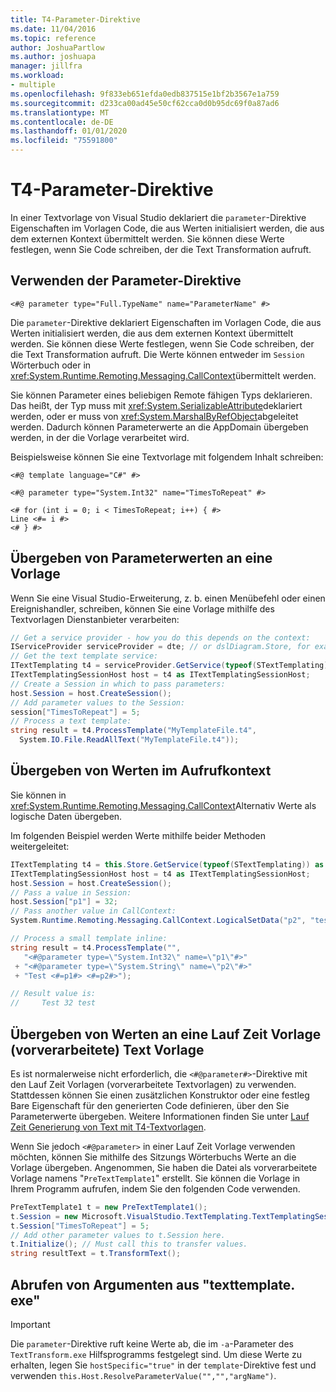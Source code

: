```yaml
---
title: T4-Parameter-Direktive
ms.date: 11/04/2016
ms.topic: reference
author: JoshuaPartlow
ms.author: joshuapa
manager: jillfra
ms.workload:
- multiple
ms.openlocfilehash: 9f833eb651efda0edb837515e1bf2b3567e1a759
ms.sourcegitcommit: d233ca00ad45e50cf62cca0d0b95dc69f0a87ad6
ms.translationtype: MT
ms.contentlocale: de-DE
ms.lasthandoff: 01/01/2020
ms.locfileid: "75591800"
---
```

# <a name="t4-parameter-directive"></a>T4-Parameter-Direktive

In einer Textvorlage von Visual Studio deklariert die `parameter`-Direktive Eigenschaften im Vorlagen Code, die aus Werten initialisiert werden, die aus dem externen Kontext übermittelt werden. Sie können diese Werte festlegen, wenn Sie Code schreiben, der die Text Transformation aufruft.

## <a name="using-the-parameter-directive"></a>Verwenden der Parameter-Direktive

```
<#@ parameter type="Full.TypeName" name="ParameterName" #>
```

 Die `parameter`-Direktive deklariert Eigenschaften im Vorlagen Code, die aus Werten initialisiert werden, die aus dem externen Kontext übermittelt werden. Sie können diese Werte festlegen, wenn Sie Code schreiben, der die Text Transformation aufruft. Die Werte können entweder im `Session` Wörterbuch oder in <xref:System.Runtime.Remoting.Messaging.CallContext>übermittelt werden.

 Sie können Parameter eines beliebigen Remote fähigen Typs deklarieren. Das heißt, der Typ muss mit <xref:System.SerializableAttribute>deklariert werden, oder er muss von <xref:System.MarshalByRefObject>abgeleitet werden. Dadurch können Parameterwerte an die AppDomain übergeben werden, in der die Vorlage verarbeitet wird.

 Beispielsweise können Sie eine Textvorlage mit folgendem Inhalt schreiben:

```
<#@ template language="C#" #>

<#@ parameter type="System.Int32" name="TimesToRepeat" #>

<# for (int i = 0; i < TimesToRepeat; i++) { #>
Line <#= i #>
<# } #>
```

## <a name="passing-parameter-values-to-a-template"></a>Übergeben von Parameterwerten an eine Vorlage
 Wenn Sie eine Visual Studio-Erweiterung, z. b. einen Menübefehl oder einen Ereignishandler, schreiben, können Sie eine Vorlage mithilfe des Textvorlagen Dienstanbieter verarbeiten:

```csharp
// Get a service provider - how you do this depends on the context:
IServiceProvider serviceProvider = dte; // or dslDiagram.Store, for example
// Get the text template service:
ITextTemplating t4 = serviceProvider.GetService(typeof(STextTemplating)) as ITextTemplating;
ITextTemplatingSessionHost host = t4 as ITextTemplatingSessionHost;
// Create a Session in which to pass parameters:
host.Session = host.CreateSession();
// Add parameter values to the Session:
session["TimesToRepeat"] = 5;
// Process a text template:
string result = t4.ProcessTemplate("MyTemplateFile.t4",
  System.IO.File.ReadAllText("MyTemplateFile.t4"));
```

## <a name="passing-values-in-the-call-context"></a>Übergeben von Werten im Aufrufkontext
 Sie können in <xref:System.Runtime.Remoting.Messaging.CallContext>Alternativ Werte als logische Daten übergeben.

 Im folgenden Beispiel werden Werte mithilfe beider Methoden weitergeleitet:

```csharp
ITextTemplating t4 = this.Store.GetService(typeof(STextTemplating)) as ITextTemplating;
ITextTemplatingSessionHost host = t4 as ITextTemplatingSessionHost;
host.Session = host.CreateSession();
// Pass a value in Session:
host.Session["p1"] = 32;
// Pass another value in CallContext:
System.Runtime.Remoting.Messaging.CallContext.LogicalSetData("p2", "test");

// Process a small template inline:
string result = t4.ProcessTemplate("",
   "<#@parameter type=\"System.Int32\" name=\"p1\"#>"
 + "<#@parameter type=\"System.String\" name=\"p2\"#>"
 + "Test <#=p1#> <#=p2#>");

// Result value is:
//     Test 32 test
```

## <a name="passing-values-to-a-run-time-preprocessed-text-template"></a>Übergeben von Werten an eine Lauf Zeit Vorlage (vorverarbeitete) Text Vorlage
 Es ist normalerweise nicht erforderlich, die `<#@parameter#>`-Direktive mit den Lauf Zeit Vorlagen (vorverarbeitete Textvorlagen) zu verwenden. Stattdessen können Sie einen zusätzlichen Konstruktor oder eine festleg Bare Eigenschaft für den generierten Code definieren, über den Sie Parameterwerte übergeben. Weitere Informationen finden Sie unter [Lauf Zeit Generierung von Text mit T4-Textvorlagen](../modeling/run-time-text-generation-with-t4-text-templates.md).

 Wenn Sie jedoch `<#@parameter>` in einer Lauf Zeit Vorlage verwenden möchten, können Sie mithilfe des Sitzungs Wörterbuchs Werte an die Vorlage übergeben. Angenommen, Sie haben die Datei als vorverarbeitete Vorlage namens "`PreTextTemplate1`" erstellt. Sie können die Vorlage in Ihrem Programm aufrufen, indem Sie den folgenden Code verwenden.

```csharp
PreTextTemplate1 t = new PreTextTemplate1();
t.Session = new Microsoft.VisualStudio.TextTemplating.TextTemplatingSession();
t.Session["TimesToRepeat"] = 5;
// Add other parameter values to t.Session here.
t.Initialize(); // Must call this to transfer values.
string resultText = t.TransformText();
```

## <a name="obtaining-arguments-from-texttemplateexe"></a>Abrufen von Argumenten aus "texttemplate. exe"

> [!IMPORTANT]
> Die `parameter`-Direktive ruft keine Werte ab, die im `-a`-Parameter des `TextTransform.exe` Hilfsprogramms festgelegt sind. Um diese Werte zu erhalten, legen Sie `hostSpecific="true"` in der `template`-Direktive fest und verwenden `this.Host.ResolveParameterValue("","","argName")`.
